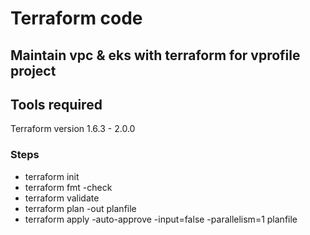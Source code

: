 # Terraform code 

## Maintain vpc & eks with terraform for vprofile project

## Tools required
Terraform version 1.6.3 - 2.0.0

### Steps
* terraform init
* terraform fmt -check
* terraform validate
* terraform plan -out planfile
* terraform apply -auto-approve -input=false -parallelism=1 planfile
####
#####
